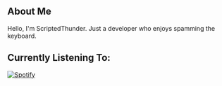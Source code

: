 ## About Me
Hello, I'm ScriptedThunder.
Just a developer who enjoys spamming the keyboard.

## Currently Listening To:
[![Spotify](https://scriptedthunder-spotify.vercel.app/api/spotify)](https://open.spotify.com/user/odo1981)
